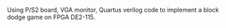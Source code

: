 Using P/S2 board, VGA monitor, Quartus verilog code to implement a block dodge game on FPGA DE2-115.